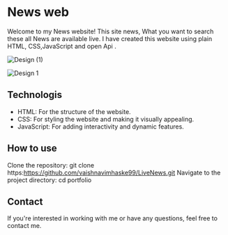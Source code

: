 
# News web


Welcome to my News website! This site news, What you want to search these all News are available live. I have created this website using plain HTML, CSS,JavaScript and open Api .


![Design (1)](https://github.com/user-attachments/assets/911de35a-2394-466f-81c9-f84ad2240ccb)

![Design 1](https://github.com/user-attachments/assets/9749f7d2-2ab0-40b2-9708-9974cf932160)


## Technologis

- HTML: For the structure of the website.
- CSS: For styling the website and making it visually appealing.
- JavaScript: For adding interactivity and dynamic features.


## How to use

Clone the repository:
git clone https:https://github.com/vaishnavimhaske99/LiveNews.git
Navigate to the project directory:
cd portfolio


## Contact

If you're interested in working with me or have any questions, feel free to contact me.

